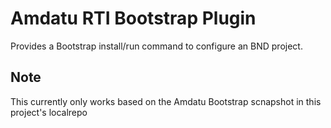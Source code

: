 # Amdatu RTI Bootstrap Plugin

Provides a Bootstrap install/run command to configure an BND project.

## Note

This currently only works based on the Amdatu Bootstrap scnapshot in
this project's localrepo 

